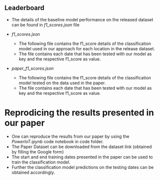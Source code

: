 ## Leaderboard

- The details of the baseline model performance on the released dataset can be found in _f1_scores.json_ file

- _f1_scores.json_
  - The following file contains the f1_score details of the classification model used in our approach for each location in the release dataset.
  - The file contains each date that has been tested with our model as key and the respective f1_score as value.
  
- _paper_f1_scores.json_
  - The following file contains the f1_score details of the classification model tested on the data used in the paper.
  - The file contains each date that has been tested with our model as key and the respective f1_score as value.
  
 # Reprodicing the results presented in our paper
 
 - One can reproduce the results from our paper by using the _PowerIoT.ipynb_ code notebook in code folder.
 - The Paper Dataset can be downloaded from the dataset link (obtained by filling the Google form)
 - The start and end training dates presented in the paper can be used to train the classification model.
 - Further the classification model predictions on the testing dates can be obtained accordingly.
